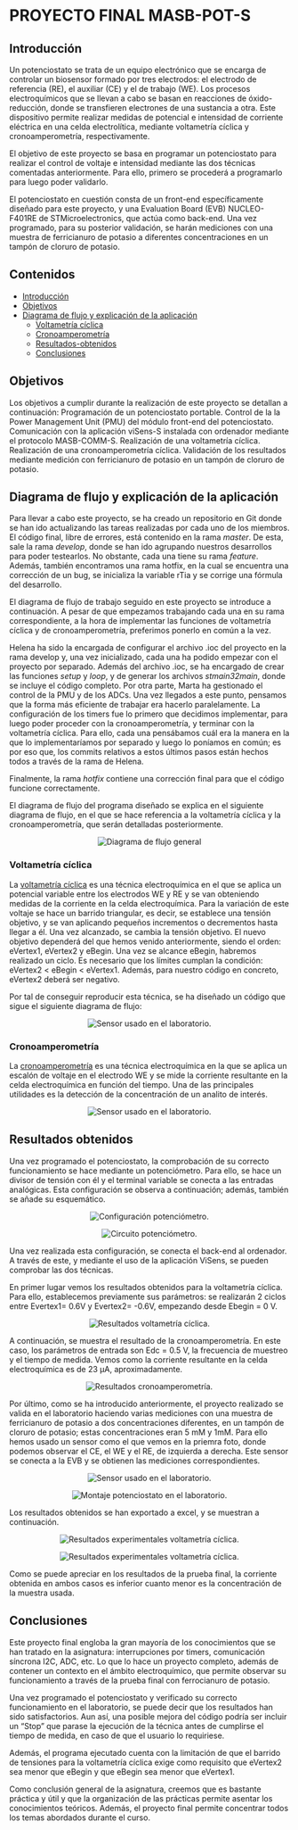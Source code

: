 # PROYECTO FINAL MASB-POT-S

## Introducción

Un potenciostato se trata de un equipo electrónico que se encarga de controlar un biosensor formado por tres electrodos: el electrodo de referencia (RE), el auxiliar (CE) y el de trabajo (WE). Los procesos electroquímicos que se llevan a cabo se basan en reacciones de óxido-reducción, donde se transfieren electrones de una sustancia a otra. Este dispositivo permite realizar medidas de potencial e intensidad de corriente eléctrica en una celda electrolítica, mediante voltametría cíclica y cronoamperometría, respectivamente.

El objetivo de este proyecto se basa en programar un potenciostato para realizar el control de voltaje e intensidad mediante las dos técnicas comentadas anteriormente. Para ello, primero se procederá a programarlo para luego poder validarlo. 

El potenciostato en cuestión consta de un front-end específicamente diseñado para este proyecto, y una Evaluation Board (EVB) NUCLEO-F401RE de STMicroelectronics, que actúa como back-end. Una vez programado, para su posterior validación, se harán mediciones con una muestra de ferricianuro de potasio a diferentes concentraciones en un tampón de cloruro de potasio.

## Contenidos

- [Introducción](#introducción)
- [Objetivos](#objetivos)
- [Diagrama de flujo y explicación de la aplicación](#diagrama-de-flujo-y-explicación-de-la-aplicación)
    - [Voltametría cíclica](#voltametría-cíclica)
    - [Cronoamperometría](#cronoamperometría)
  - [Resultados-obtenidos](#resultados-obtenidos)
  - [Conclusiones](#conclusiones)


## Objetivos

Los objetivos a cumplir durante la realización de este proyecto se detallan a continuación:
Programación de un potenciostato portable.
Control de la la Power Management Unit (PMU) del módulo front-end del potenciostato.
Comunicación con la aplicación viSens-S instalada con ordenador mediante el protocolo MASB-COMM-S.
Realización de una voltametría cíclica.
Realización de una cronoamperometría cíclica.
Validación de los resultados mediante medición con ferricianuro de potasio en un tampón de cloruro de potasio.

## Diagrama de flujo y explicación de la aplicación

Para llevar a cabo este proyecto, se ha creado un repositorio en Git donde se han ido actualizando las tareas realizadas por cada uno de los miembros. El código final, libre de errores, está contenido en la rama *master*. De esta, sale la rama *develop*, donde se han ido agrupando nuestros desarrollos para poder testearlos. No obstante, cada una tiene su rama *feature*. Además, también encontramos una rama hotfix, en la cual se encuentra una corrección de un bug, se inicializa la variable rTia y se corrige una fórmula del desarrollo. 

El diagrama de flujo de trabajo seguido en este proyecto se introduce a continuación. A pesar de que empezamos trabajando cada una en su rama correspondiente, a la hora de implementar las funciones de voltametría cíclica y de cronoamperometría, preferimos ponerlo en común a la vez. 

Helena ha sido la encargada de configurar el archivo .ioc del proyecto en la rama develop y, una vez inicializado, cada una ha podido empezar con el proyecto por separado. Además del archivo .ioc, se ha encargado de crear las funciones *setup* y *loop*, y de generar los archivos *stmain32main*, donde se incluye el código completo. Por otra parte, Marta ha gestionado el control de la PMU y de los ADCs. Una vez llegados a este punto, pensamos que la forma más eficiente de trabajar era hacerlo paralelamente. La configuración de los timers fue lo primero que decidimos implementar, para luego poder proceder con la cronoamperometría, y terminar con la voltametría cíclica. Para ello, cada una pensábamos cuál era la manera en la que lo implementaríamos por separado y luego lo poníamos en común; es por eso que, los commits relativos a estos últimos pasos están hechos todos a través de la rama de Helena.

Finalmente, la rama *hotfix* contiene una corrección final para que el código funcione correctamente.

El diagrama de flujo del programa diseñado se explica en el siguiente diagrama de flujo, en el que se hace referencia a la voltametría cíclica y la cronoamperometría, que serán detalladas posteriormente.


<p align="center">
<img src="Docs/assets/imgs/general.PNG"  alt="Diagrama de flujo general" />
</a>
</p>




### Voltametría cíclica

La [voltametría cíclica](https://en.wikipedia.org/wiki/Cyclic_voltammetry) es una técnica electroquímica en el que se aplica un potencial variable entre los electrodos WE y RE y se van obteniendo medidas de la corriente en la celda electroquímica. Para la variación de este voltaje se hace un barrido triangular, es decir, se establece una tensión objetivo, y se van aplicando pequeños incrementos o decrementos hasta llegar a él. Una vez alcanzado, se cambia la tensión objetivo. El nuevo objetivo dependerá del que hemos venido anteriormente, siendo el orden: eVertex1, eVertex2 y eBegin. Una vez se alcance eBegin, habremos realizado un ciclo. Es necesario que los límites cumplan la condición: eVertex2 < eBegin < eVertex1. Además, para nuestro código en concreto, eVertex2 deberá ser negativo.

Por tal de conseguir reproducir esta técnica, se ha diseñado un código que sigue el siguiente diagrama de flujo:

<p align="center">
<img src="Docs/assets/imgs/cv_diagrama_flujo.PNG"  alt="Sensor usado en el laboratorio." />
</a>
</p>

### Cronoamperometría

La [cronoamperometría](https://es.xcv.wiki/wiki/Chronoamperometry) es una técnica electroquímica en la que se aplica un escalón de voltaje en el electrodo WE y se mide la corriente resultante en la celda electroquímica en función del tiempo. Una de las principales utilidades es la detección de la concentración de un analito de interés.

<p align="center">
<img src="Docs/assets/imgs/ca_diagrama_flujo.PNG"  alt="Sensor usado en el laboratorio." />
</a>
</p>

## Resultados obtenidos

Una vez programado el potenciostato, la comprobación de su correcto funcionamiento se hace mediante un potenciómetro. Para ello, se hace un divisor de tensión con él y el terminal variable se conecta a las entradas analógicas. Esta configuración se observa a continuación; además, también se añade su esquemático.

<p align="center">
<img src="Docs/assets/imgs/placa.png"  alt="Configuración potenciómetro." />
</a>
</p>


<p align="center">
<img src="Docs/assets/imgs/circuito.png"  alt="Circuito potenciómetro." />
</a>
</p>


Una vez realizada esta configuración, se conecta el back-end al ordenador. A través de este, y mediante el uso de la aplicación ViSens, se pueden comprobar las dos técnicas. 

En primer lugar vemos los resultados obtenidos para la voltametría cíclica. Para ello, establecemos previamente sus parámetros: se realizarán 2 ciclos entre Evertex1= 0.6V y Evertex2= -0.6V, empezando desde Ebegin = 0 V. 

<p align="center">
<img src="Docs/assets/imgs/volta.PNG"  alt="Resultados voltametría cíclica." />
</a>
</p>




A continuación, se muestra el resultado de la cronoamperometría. En este caso, los parámetros de entrada son Edc = 0.5 V, la frecuencia de muestreo y el tiempo de medida. Vemos como la corriente resultante en la celda electroquímica es de 23 μA, aproximadamente.

<p align="center">
<img src="Docs/assets/imgs/crono.PNG "  alt="Resultados cronoamperometría." />
</a>
</p>



Por último, como se ha introducido anteriormente, el proyecto realizado se valida en el laboratorio haciendo varias mediciones con una muestra de ferricianuro de potasio a dos concentraciones diferentes, en un tampón de cloruro de potasio; estas concentraciones eran 5 mM y 1mM. Para ello hemos usado un sensor como el que vemos en la priemra foto, donde podemos observar el CE, el WE y el RE, de izquierda a derecha. Este sensor se conecta a la EVB y se obtienen las mediciones correspondientes.

<p align="center">
<img src="Docs/assets/imgs/sensor.png"  alt="Sensor usado en el laboratorio." />
</a>
</p>

<p align="center">
<img src="Docs/assets/imgs/lab.png"  alt="Montaje potenciostato en el laboratorio." />
</a>
</p>


Los resultados obtenidos se han exportado a excel, y se muestran a continuación.

<p align="center">
<img src="Docs/assets/imgs/resultado_CA.PNG"  alt="Resultados experimentales voltametría cíclica." />
</a>
</p>


<p align="center">
<img src="Docs/assets/imgs/CV_results.PNG"  alt="Resultados experimentales voltametría cíclica." />
</a>
</p>


Como se puede apreciar en los resultados de la prueba final, la corriente obtenida en ambos casos es inferior cuanto menor es la concentración de la muestra usada.

## Conclusiones

Este proyecto final engloba la gran mayoría de los conocimientos que se han tratado en la asignatura: interrupciones por timers, comunicación síncrona I2C, ADC, etc. Lo que lo hace un proyecto completo, además de contener un contexto en el ámbito electroquímico, que permite observar su funcionamiento a través de la prueba final con ferrocianuro de potasio.

Una vez programado el potenciostato y verificado su correcto funcionamiento en el laboratorio, se puede decir que los resultados han sido satisfactorios. Aun así, una posible mejora del código podría ser incluir un “Stop” que parase la ejecución de la técnica antes de cumplirse el tiempo de medida, en caso de que el usuario lo requiriese. 

Además, el programa ejecutado cuenta con la limitación de que el barrido de tensiones para la voltametría cíclica exige como requisito que eVertex2 sea menor que eBegin y que eBegin sea menor que eVertex1.

Como conclusión general de la asignatura, creemos que es bastante práctica y útil y que la organización de las prácticas permite asentar los conocimientos teóricos. Además, el proyecto final permite concentrar todos los temas abordados durante el curso.
